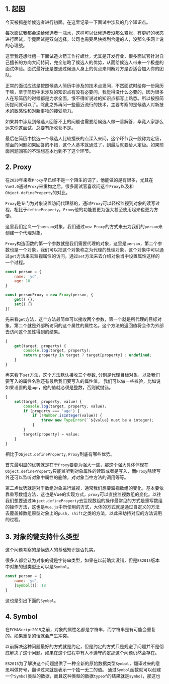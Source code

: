 ## 1. 起因

今天被抓差给候选者进行初面。在这里记录一下面试中涉及的几个知识点。

每次面试我都会递给候选者一瓶水，这样可以让候选者没那么紧张，有更好的状态进行面试，毕竟面试是双向选择，公司也需要尽快找到合适的人，没那么多网上说的心理战。

这里我还想吐槽一下面试造火箭工作拧螺丝，尤其是开发行业，很多面试官针对自己擅长的方向大问特问，完全忽略了候选人的优势，从而给候选人带来一个极差的面试体验。面试最好还是要通过候选人身上的优点来判断对方是否适合加入你的团队。

正常的面试应该是按照候选人简历中涉及的技术点发问，不然面试时给你一份简历干嘛，至于简历中未涉及的知识点有没有必要问，我觉得没什么必要的，因为很多人在写简历的时候都是力求全面，恨不得听说过的知识点都写上熟悉。所以按照简历提问就可以了。除此之外再问一些最近流行的技术，主要考察的是候选人对新技术的敏感性和对新事物的接受能力。

如果其中涉及到候选人回答不上的问题也需要给候选人做一番解答，毕竟人家那么远来你这面试，总要有所收获不是。

最后在简历中挑选一个候选人比较擅长的点深入来问，这个环节我一般称为定级，前面的问题如果回答的不错，这个人基本就通过了，到最后就要给人定级。如果前面问题回答的不理想基本也到不了这个环节。

## 2. Proxy

在```2020```年来看```Proxy```早已经不是一个陌生的词了，他能做的是有很多，尤其在```Vue3.0```通过```Proxy```来重构之后，很多面试官喜欢问这个```Proxy```以及和```Object.defineProperty```的对比。

```Proxy```是专门为对象设置访问代理器的，通过```Proxy```可以轻松监视到对象的读写过程，相比于```defineProperty```，```Proxy```他的功能要更为强大甚至使用起来也更为方便。

这里我们定义一个```person```对象，我们通过```new Proxy```的方式来去为我们的```person```来创建一个代理对象。

```Proxy```构造函数的第一个参数就是我们需要代理的对象，这里是```person```，第二个参数也是一个对象，我们可以把这个对象称之为代理的处理对象，这个对象中可以通过```get```方法来去监视属性的访问，通过```set```方法来去介绍对象当中设置属性这样的一个过程。

```js
const person = {
    name: 'yd',
    age: 18
}

const personProxy = new Proxy(person, {
    get() {},
    set() {}
})
```

先来看```get```方法，这个方法最简单可以接收两个参数，第一个就是所代理的目标对象，第二个就是外部所访问的这个属性的属性名。这个方法的返回值将会作为外部去访问这个属性得到的结果。

```js
{
    get(target, property) {
        console.log(target, property);
        return property in target ? target[property] : undefined;
    }
}
```

再来看下```set```方法，这个方法默认接收三个参数, 分别是代理目标对象，以及我们要写入的属性名称还有最后我们要写入的属性值。
我们可以做一些校验，比如说如果设置的是```age```，他的值就必须是整数，否则就抛错。

```js
{
    set(target, property, value) {
        console.log(target, property, value);
        if (property === 'age') {
            if (!Number.isInteger(value)) {
                throw new TypeError(``${value} must be a integer);
            }
        }
        target[property] = value;
    }
}
```

相比于```Object.defineProperty```, ```Proxy```到底有哪些优势。

首先最明显的优势就是在于```Proxy```要更为强大一些，那这个强大具体体现在```Object.defineProperty```只能监听到对象属性的读取或者是写入，而```Proxy```除读写外还可以监听对象中属性的删除，对对象当中方法的调用等等。

第二点优势就是对于数组对象进行监视，通常我们想要监视数组的变化，基本要依靠重写数组方法，这也是Vue的实现方式，```proxy```可以直接监视数组的变化。以往我们想要通过```Object.defineProperty```去监视数组的操作最常见的方式是重写数组的操作方法，这也是```Vue.js```中所使用的方式，大体的方式就是通过自定义的方法去覆盖掉数组原型对象上的```push```，```shift```之类的方法，以此来劫持对应的方法调用的过程。

## 3. 对象的键支持什么类型

这个问题考察的是候选人的基础知识是否扎实。

很多人都会认为对象的键是字符串类型，如果在以前确实没错，但是```ES2015```版本中对象的键类型还可以是```Symbol```。

```js
const person = {
   	name: 'yd',
    [Symbol()]: 18
}
```

这也是引出下面的```Symbol```。

## 4. Symbol

在```ECMAScript2015```之前，对象的属性名都是字符串，而字符串是有可能会重复的。如果重复的话就会产生冲突。

以前解决这种问题最好的方式就是约定，但是约定的方式只是规避了问题并不是彻底解决了这个问题。如果在这个过程中有人不遵守约定那这个问题仍然会存在。

```ES2015```为了解决这个问题提供了一种全新的原始数据类型```Symbol```，翻译过来的意思叫做符号，翻译过来就是表示一个独一无二的值。
通过```Symbol```函数就可以创建一个```Symbol```类型的数据，而且这种类型的数据```typeof```的结果就是```symbol```，那这也